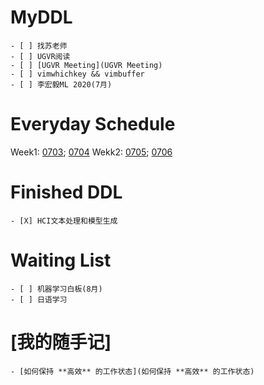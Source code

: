# MyDDL
    - [ ] 找苏老师
    - [ ] UGVR阅读 
    - [ ] [UGVR Meeting](UGVR Meeting)
    - [ ] vimwhichkey && vimbuffer
    - [ ] 李宏毅ML 2020(7月)
# Everyday Schedule
Week1: [0703](0703); [0704](0704)
Wekk2: [0705](0705); [0706](0706)

# Finished DDL
    - [X] HCI文本处理和模型生成

# Waiting List
    - [ ] 机器学习白板(8月)
    - [ ] 日语学习

# [我的随手记]
    - [如何保持 **高效** 的工作状态](如何保持 **高效** 的工作状态)






